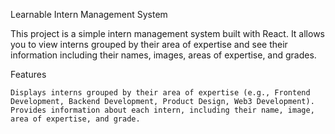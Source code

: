 Learnable Intern Management System

This project is a simple intern management system built with React. It allows you to view interns grouped by their area of expertise and see their information including their names, images, areas of expertise, and grades.


Features

    Displays interns grouped by their area of expertise (e.g., Frontend Development, Backend Development, Product Design, Web3 Development).
    Provides information about each intern, including their name, image, area of expertise, and grade.